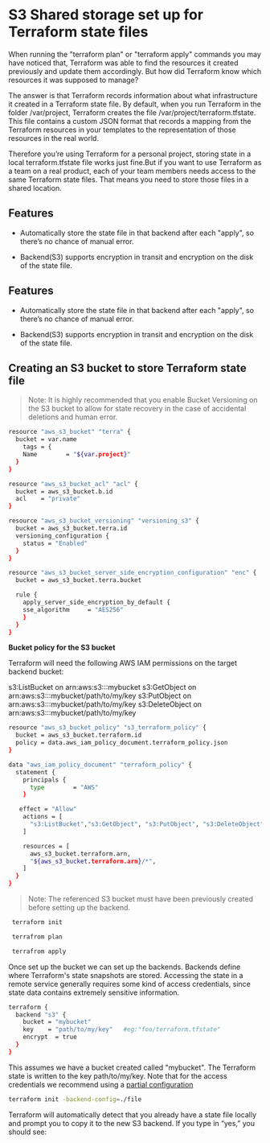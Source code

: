 
# S3 Shared storage set up for Terraform state files

When running the "terraform plan" or "terraform apply" commands you may have noticed that, Terraform was able to find the resources it created previously and update them accordingly. But how did Terraform know which resources it was supposed to manage?

The answer is that Terraform records information about what infrastructure it created in a Terraform state file. By default, when you run Terraform in the folder /var/project, Terraform creates the file /var/project/terraform.tfstate. This file contains a custom JSON format that records a mapping from the Terraform resources in your templates to the representation of those resources in the real world.

Therefore you’re using Terraform for a personal project, storing state in a local terraform.tfstate file works just fine.But if you want to use Terraform as a team on a real product, each of your team members needs access to the same Terraform state files. That means you need to store those files in a shared location.
## Features
 
 - Automatically store the state file in that backend after each "apply", so there’s no chance of manual error. 

-  Backend(S3) supports encryption in transit and encryption on the disk of the state file. 

## Features
 
 - Automatically store the state file in that backend after each "apply", so there’s no chance of manual error. 

-  Backend(S3) supports encryption in transit and encryption on the disk of the state file. 

## Creating an S3 bucket to store Terraform state file

> Note: It is highly recommended that you enable Bucket Versioning on the S3 bucket to allow for state recovery in the case of accidental deletions and human error.

```bash
resource "aws_s3_bucket" "terra" {
  bucket = var.name
    tags = {
    Name        = "${var.project}"
  }
}

resource "aws_s3_bucket_acl" "acl" {
  bucket = aws_s3_bucket.b.id
  acl    = "private"
}

resource "aws_s3_bucket_versioning" "versioning_s3" {
  bucket = aws_s3_bucket.terra.id
  versioning_configuration {
    status = "Enabled"
  }
}

resource "aws_s3_bucket_server_side_encryption_configuration" "enc" {
  bucket = aws_s3_bucket.terra.bucket

  rule {
    apply_server_side_encryption_by_default {
    sse_algorithm     = "AES256"
    }
  }
}

```

**Bucket policy for the S3 bucket**

Terraform will need the following AWS IAM permissions on the target backend bucket:

s3:ListBucket on arn:aws:s3:::mybucket
s3:GetObject on arn:aws:s3:::mybucket/path/to/my/key
s3:PutObject on arn:aws:s3:::mybucket/path/to/my/key
s3:DeleteObject on arn:aws:s3:::mybucket/path/to/my/key

```bash
resource "aws_s3_bucket_policy" "s3_terraform_policy" {
  bucket = aws_s3_bucket.terraform.id
  policy = data.aws_iam_policy_document.terraform_policy.json
}

data "aws_iam_policy_document" "terraform_policy" {
  statement {
    principals {
      type        = "AWS"
    }

   effect = "Allow"
    actions = [
      "s3:ListBucket","s3:GetObject", "s3:PutObject", "s3:DeleteObject",
    ]

    resources = [
      aws_s3_bucket.terraform.arn,
      "${aws_s3_bucket.terraform.arn}/*",
    ]
  }
}

```

> Note: The referenced S3 bucket must have been previously created before setting up the backend.

```bash
 terraform init 

 terrafrom plan

 terrafrom apply
 ```

Once set up the bucket we can set up the backends.
Backends define where Terraform's state snapshots are stored.
Accessing the state in a remote service generally requires some kind of access credentials, since state data contains extremely sensitive information.

```bash
terraform {
  backend "s3" {
    bucket = "mybucket"        
    key    = "path/to/my/key"   #eg:"foo/terraform.tfstate"
    encrypt  = true
  }
}
```

This assumes we have a bucket created called "mybucket". The Terraform state is written to the key path/to/my/key.
Note that for the access credentials we recommend using a [partial configuration](https://www.terraform.io/language/settings/backends/configuration#partial-configuration)

```bash
terraform init -backend-config=./file
```

Terraform will automatically detect that you already have a state file locally and prompt you to copy it to the new S3 backend. If you type in “yes,” you should see:


